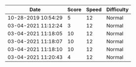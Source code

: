 |Date|Score|Speed|Difficulty|
|----|-----|-----|----------| 
|10-28-2019 10:54:29|5|12|Normal|  
|03-04-2021 11:12:24|3|12|Normal|  
|03-04-2021 11:18:05|10|12|Normal|  
|03-04-2021 11:18:07|10|12|Normal|  
|03-04-2021 11:18:10|10|12|Normal|  
|03-04-2021 11:20:43|4|12|Normal|  